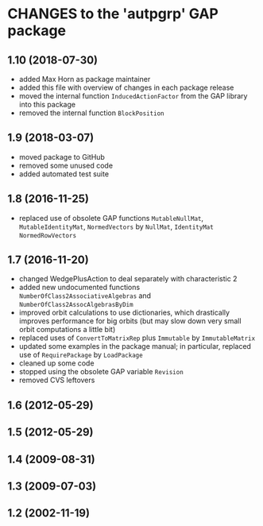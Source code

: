 # CHANGES to the 'autpgrp' GAP package

## 1.10 (2018-07-30)

 - added Max Horn as package maintainer
 - added this file with overview of changes in each package release
 - moved the internal function `InducedActionFactor` from the GAP
   library into this package
 - removed the internal function `BlockPosition`

## 1.9 (2018-03-07)

 - moved package to GitHub
 - removed some unused code
 - added automated test suite

## 1.8 (2016-11-25)

 - replaced use of obsolete GAP functions `MutableNullMat`,
   `MutableIdentityMat`, `NormedVectors` by `NullMat`, `IdentityMat`
   `NormedRowVectors`

## 1.7 (2016-11-20)

 - changed WedgePlusAction to deal separately with characteristic 2
 - added new undocumented functions `NumberOfClass2AssociativeAlgebras`
   and `NumberOfClass2AssocAlgebrasByDim`
 - improved orbit calculations to use dictionaries, which drastically improves
   performance for big orbits (but may slow down very small orbit computations
   a little bit)
 - replaced uses of `ConvertToMatrixRep` plus `Immutable` by `ImmutableMatrix`
 - updated some examples in the package manual; in particular, replaced use of
   `RequirePackage` by `LoadPackage`
 - cleaned up some code
 - stopped using the obsolete GAP variable `Revision`
 - removed CVS leftovers

## 1.6 (2012-05-29)

## 1.5 (2012-05-29)

## 1.4 (2009-08-31)

## 1.3 (2009-07-03)

## 1.2 (2002-11-19)
